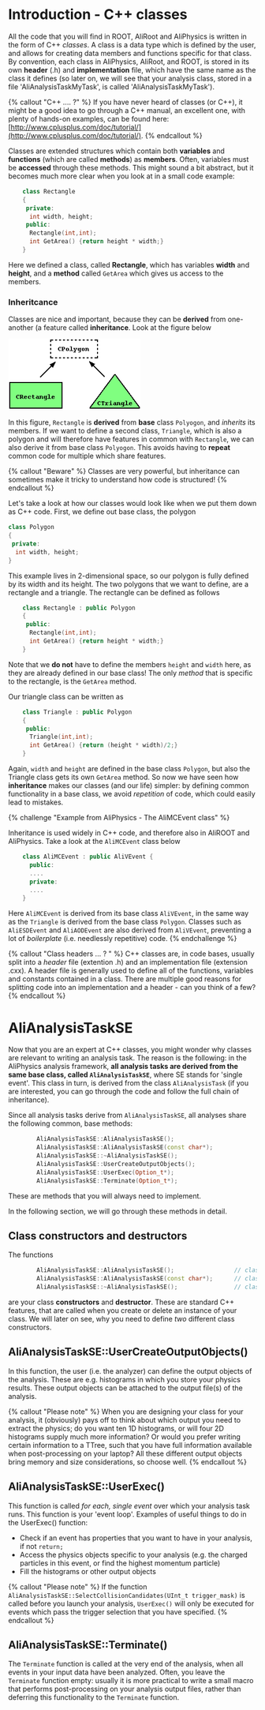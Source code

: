 # Introduction - C++ classes

All the code that you will find in ROOT, AliRoot and AliPhysics is written in the form of C++ *classes*. A class is a data type which is defined by the user, and allows for creating data members and functions specific for that class. By convention, each class in AliPhysics, AliRoot, and ROOT, is stored in its own **header** (.h) and **implementation** file, which have the same name as the class it defines (so later on, we will see that your analysis class, stored in a file 'AliAnalysisTaskMyTask', is called 'AliAnalysisTaskMyTask'). 

{% callout "C++ .... ?" %}
If you have never heard of classes (or C++), it might be a good idea to go through a C++ manual, an excellent one, with plenty of hands-on examples, can be found here: [http://www.cplusplus.com/doc/tutorial/](http://www.cplusplus.com/doc/tutorial/). 
{% endcallout %}

Classes are extended structures which contain both **variables** and **functions** (which are called **methods**) as **members**. Often, variables must be **accessed** through these methods. This might sound a bit abstract, but it becomes much more clear when you look at in a small code example:

```cpp
    class Rectangle
    {
     private:
      int width, height;
     public:
      Rectangle(int,int);
      int GetArea() {return height * width;}
    }
```
Here we defined a class, called **Rectangle**, which has variables **width** and **height**, and a **method** called `GetArea` which gives us access to the members. 

### Inheritcance

Classes are nice and important, because they can be **derived** from one-another (a feature called **inheritance**. Look at the figure below 


![image](figures/inheritance.png)

In this figure, `Rectangle` is **derived** from **base** class `Polyogon`, and *inherits* its members. If we want to define a second class, `Triangle`, which is also a polygon and will therefore have features in common with `Rectangle`, we can also derive it from base class `Polyogon`. This  avoids having to **repeat** common code for multiple which share features. 

{% callout "Beware" %}
Classes are very powerful, but inheritance can sometimes make it tricky to understand how code is structured!
{% endcallout %}

Let's take a look at how our classes would look like when we put them down as C++ code. First, we define out base class, the polygon

```cpp
class Polygon
{
 private:
  int width, height;
}
```
This example lives in 2-dimensional space, so our polygon is fully defined by its width and its height. The two polygons that we want to define, are a rectangle and a triangle. The rectangle can be defined as follows

```cpp
    class Rectangle : public Polygon
    {
     public:
      Rectangle(int,int);
      int GetArea() {return height * width;}
    }
```

Note that we **do not** have to define the members `height` and `width` here, as they are already defined in our base class! The only *method* that is specific to the rectangle, is the `GetArea` method. 

Our triangle class can be written as

```cpp
    class Triangle : public Polygon
    {
     public:
      Triangle(int,int);
      int GetArea() {return (height * width)/2;}
    }
```
 
Again, `width` and `height` are defined in the base class `Polygon`, but also the Triangle class gets its own `GetArea` method. So now we have seen how **inheritance** makes our classes (and our life) simpler: by defining common functionality in a base class, we avoid *repetition* of code, which could easily lead to mistakes.

{% challenge "Example from AliPhysics - The AliMCEvent class" %}

Inheritance is used widely in C++ code, and therefore also in AliROOT and AliPhysics. Take a look at the `AliMCEvent` class below
```cpp
    class AliMCEvent : public AliVEvent {
      public:
      ....
      private:
      ....
    }
```
Here `AliMCEvent` is derived from its base class `AliVEvent`, in the same way as the `Triangle` is derived from the base class `Polygon`. Classes such as `AliESDEvent` and `AliAODEvent` are also derived from `AliVEvent`, preventing a lot of *boilerplate* (i.e. needlessly repetitive) code.
{% endchallenge %}

{% callout "Class headers ... ? " %}
C++ classes are, in code bases, usually split into a *header* file (extention .h) and an implementation file (extension .cxx). A header file is generally used to define all of the functions, variables and constants contained in a class. There are multiple good reasons for splitting code into an implementation and a header - can you think of a few? 
{% endcallout %}

# AliAnalysisTaskSE

Now that you are an expert at C++ classes, you might wonder why classes are relevant to writing an analysis task. The reason is the following: in the AliPhysics analysis framework, **all analysis tasks are derived from the same base class, called `AliAnalysisTaskSE`**, where SE stands for 'single event'. This class in turn, is derived from the class `AliAnalysisTask` (if you are interested, you can go through the code and follow the full chain of inheritance). 

Since all analysis tasks derive from `AliAnalysisTaskSE`, all analyses share the following common, base methods:

```cpp
        AliAnalysisTaskSE::AliAnalysisTaskSE();
        AliAnalysisTaskSE::AliAnalysisTaskSE(const char*);
        AliAnalysisTaskSE::~AliAnalysisTaskSE();
        AliAnalysisTaskSE::UserCreateOutputObjects();
        AliAnalysisTaskSE::UserExec(Option_t*);
        AliAnalysisTaskSE::Terminate(Option_t*);
```

These are methods that you will always need to implement. 

In the following section, we will go through these methods in detail.

## Class constructors and destructors

The functions

```cpp
        AliAnalysisTaskSE::AliAnalysisTaskSE();                 // class constructor
        AliAnalysisTaskSE::AliAnalysisTaskSE(const char*);      // class constructor
        AliAnalysisTaskSE::~AliAnalysisTaskSE();                // class destructor
```

are your class **constructors** and **destructor**. These are standard C++ features, that are called when you create or delete an instance of your class. We will later on see, why you need to define *two* different class constructors. 

## AliAnalysisTaskSE::UserCreateOutputObjects()

In this function, the user (i.e. the analyzer) can define the output objects of the analysis. These are e.g. histograms in which you store your physics results. These output objects can be attached to the output file(s) of the analysis. 

{% callout "Please note" %}
When you are designing your class for your analysis, it (obviously) pays off to think about which output you need to extract the physics; do you want ten 1D histograms, or will four 2D histograms supply much more information? Or would you prefer writing certain information to a TTree, such that you have full information available when post-processing on your laptop? All these different output objects bring memory and size considerations, so choose well.
{% endcallout %}

## AliAnalysisTaskSE::UserExec()

This function is called *for each, single event* over which your analysis task runs. This function is your 'event loop'. Examples of useful things to do in the UserExec() function:
* Check if an event has properties that you want to have in your analysis, if not `return;`
* Access the physics objects specific to your analysis (e.g. the charged particles in this event, or find the highest momentum particle)
* Fill the histograms or other output objects


{% callout "Please note" %}
If the function `AliAnalysisTaskSE::SelectCollisionCandidates(UInt_t trigger_mask)` is called before you launch your analysis, `UserExec()` will only be executed for events which pass the trigger selection that you have specified. 
{% endcallout %}

## AliAnalysisTaskSE::Terminate()

The `Terminate` function is called at the very end of the analysis, when all events in your input data have been analyzed. Often, you leave the `Terminate` function empty: usually it is more practical to write a small macro that performs post-processing on your analysis output files, rather than deferring this functionality to the `Terminate` function.   
